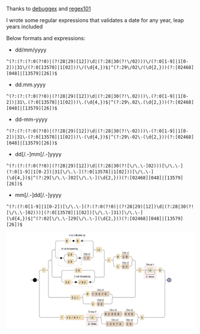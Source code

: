 Thanks to [debuggex](https://www.debuggex.com/) and [regex101](https://regex101.com/)

I wrote some regular expressions that validates a date for any year, leap years included

Below formats and expressions:

- dd/mm/yyyy
```
^(?:(?:(?:0(?!0)|(?!28|29)[12])\d|(?:28|30(?!\/02)))\/(?:0[1-9]|1[0-2])|31\/(?:0[13578]|1[02]))\/(\d{4,})$|^(?:29\/02\/(\d{2,}))(?:[02468][048]|[13579][26])$
```

- dd.mm.yyyy
```
^(?:(?:(?:0(?!0)|(?!28|29)[12])\d|(?:28|30(?!\.02)))\.(?:0[1-9]|1[0-2])|31\.(?:0[13578]|1[02]))\.(\d{4,})$|^(?:29\.02\.(\d{2,}))(?:[02468][048]|[13579][26])$
```

- dd-mm-yyyy
```
^(?:(?:(?:0(?!0)|(?!28|29)[12])\d|(?:28|30(?!\-02)))\-(?:0[1-9]|1[0-2])|31\-(?:0[13578]|1[02]))\-(\d{4,})$|^(?:29\-02\-(\d{2,}))(?:[02468][048]|[13579][26])$
```

- dd[/.-]mm[/.-]yyyy
```
^(?:(?:(?:0(?!0)|(?!28|29)[12])\d|(?:28|30(?![\/\.\-]02)))[\/\.\-](?:0[1-9]|1[0-2])|31[\/\.\-](?:0[13578]|1[02]))[\/\.\-](\d{4,})$|^(?:29[\/\.\-]02[\/\.\-](\d{2,}))(?:[02468][048]|[13579][26])$
```

- mm[/.-]dd[/.-]yyyy
```
^(?:(?:0[1-9]|1[0-2])[\/\.\-](?:(?:0(?!0)|(?!28|29)[12])\d|(?:28|30(?![\/\.\-]02)))|(?:0[13578]|1[02])[\/\.\-]31)[\/\.\-](\d{4,})$|^(?:02[\/\.\-]29[\/\.\-](\d{2,}))(?:[02468][048]|[13579][26])$
```

![dd/mm/yyyy](https://github.com/C00ldup/REGEX/blob/main/images/date_debuggex.png?raw=true)
